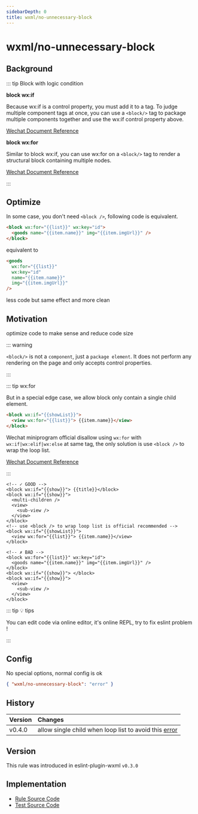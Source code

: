 ```yaml
---
sidebarDepth: 0
title: wxml/no-unnecessary-block
---
```


# wxml/no-unnecessary-block

## Background

::: tip Block with logic condition

**block wx:if**

Because wx:if is a control property, you must add it to a tag. To judge multiple component tags at once, you can use a `<block/>` tag to package multiple components together and use the wx:if control property above.

[Wechat Document Reference](https://developers.weixin.qq.com/miniprogram/en/dev/reference/wxml/conditional.html)

**block wx:for**

Similar to block wx:if, you can use wx:for on a `<block/>` tag to render a structural block containing multiple nodes.

[Wechat Document Reference](https://developers.weixin.qq.com/miniprogram/dev/reference/wxml/list.html)

:::

## Optimize

In some case, you don't need `<block />`, following code is equivalent.

```html
<block wx:for="{{list}}" wx:key="id">
  <goods name="{{item.name}}" img="{{item.imgUrl}}" />
</block>
```
equivalent to
```html
<goods
  wx:for="{{list}}"
  wx:key="id"
  name="{{item.name}}"
  img="{{item.imgUrl}}"
/>
```

less code but same effect and more clean

## Motivation

optimize code to make sense and reduce code size

::: warning

`<block/>` is not a `component`, just a `package element`. It does not perform any rendering on the page and only accepts control properties.

:::

::: tip wx:for

But in a special edge case, we allow block only contain a single child element.

```html
<block wx:if="{{showList}}">
  <view wx:for="{{list}}"> {{item.name}}</view>
</block>
```

Wechat miniprogram official disallow using `wx:for` with `wx:if|wx:elif|wx:else` at same tag, the only solution is use `<block />` to wrap the loop list.

[Wechat Document Reference](https://developers.weixin.qq.com/community/develop/doc/00082a556fcb0810a6b7e2eee5b800)

:::

<eslint-code-block :rules="{'wxml/no-unnecessary-block': ['error']}" >

```wxml
<!-- ✓ GOOD -->
<block wx:if="{{show}}"> {{title}}</block>
<block wx:if="{{show}}">
  <multi-children />
  <view>
    <sub-view />
  </view>
</block>
<!-- use <block /> to wrap loop list is official recommended -->
<block wx:if="{{showList}}">
  <view wx:for="{{list}}"> {{item.name}}</view>
</block>

<!-- ✗ BAD -->
<block wx:for="{{list}}" wx:key="id">
  <goods name="{{item.name}}" img="{{item.imgUrl}}" />
</block>
<block wx:if="{{show}}"> </block>
<block wx:if="{{show}}">
  <view>
    <sub-view />
  </view>
</block>
```

</eslint-code-block>

::: tip 💡 tips

You can edit code via online editor, it's online REPL, try to fix eslint problem !

:::

## Config

No special options, normal config is ok

```json
{ "wxml/no-unnecessary-block": "error" }
```

## History

| Version | Changes
|:---|:---|
| v0.4.0 | allow single child when loop list to avoid this [error](https://developers.weixin.qq.com/community/develop/doc/00082a556fcb0810a6b7e2eee5b800) |

## Version

This rule was introduced in eslint-plugin-wxml `v0.3.0`

## Implementation

- [Rule Source Code](https://github.com/wxmlfile/eslint-plugin-wxml/tree/main/lib/rules/no-unnecessary-block.js)
- [Test Source Code](https://github.com/wxmlfile/eslint-plugin-wxml/tree/main/tests/rules/no-unnecessary-block.js)

